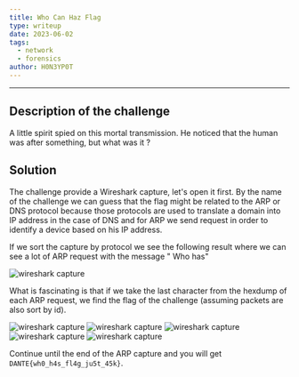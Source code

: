 ```yaml
---
title: Who Can Haz Flag
type: writeup
date: 2023-06-02
tags:
  - network
  - forensics
author: H0N3YP0T
---
```


___

## Description of the challenge

A little spirit spied on this mortal transmission. He noticed that the human was after something, but what was it ?

## Solution

The challenge provide a Wireshark capture, let's open it first.
By the name of the challenge we can guess that the flag might be related to the ARP or DNS protocol because those
protocols
are used to translate a domain into IP address in the case of DNS and for
ARP we send request in order to identify a device based on his IP address.

If we sort the capture by protocol we see the following result where we can see a lot of ARP request with the message "
Who has"

![wireshark capture](/images/dantectf_2023/whoCanARP.png)

What is fascinating is that if we take the last character from the hexdump of each ARP request, we find the
flag of the challenge (assuming packets are also sort by id).

![wireshark capture](/images/dantectf_2023/arp0.png)
![wireshark capture](/images/dantectf_2023/arp1.png)
![wireshark capture](/images/dantectf_2023/arp2.png)
![wireshark capture](/images/dantectf_2023/arp3.png)
![wireshark capture](/images/dantectf_2023/arp4.png)

Continue until the end of the ARP capture and you will get `DANTE{wh0_h4s_fl4g_ju5t_45k}`.